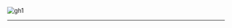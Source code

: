 ![gh1](https://github.com/gopala-kr/Quantum-Dots/blob/master/23-Future-of-ET/etres/zd/gh1.png)

--------------------------
